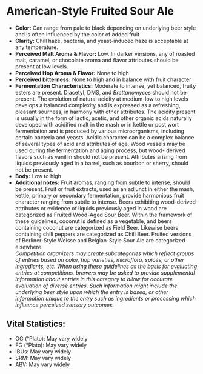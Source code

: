 # American-Style Fruited Sour Ale

- **Color:** Can range from pale to black depending on underlying beer style and is often influenced by the color of added fruit
- **Clarity:** Chill haze, bacteria, and yeast-induced haze is acceptable at any temperature.
- **Perceived Malt Aroma & Flavor:** Low. In darker versions, any of roasted malt, caramel, or chocolate aroma and flavor attributes should be present at low levels.
- **Perceived Hop Aroma & Flavor:** None to high
- **Perceived bitterness:** None to high and in balance with fruit character
- **Fermentation Characteristics:** Moderate to intense, yet balanced, fruity esters are present. Diacetyl, DMS, and _Brettanomyces_ should not be present. The evolution of natural acidity at medium-low to high levels develops a balanced complexity and is expressed as a refreshing, pleasant sourness, in harmony with other attributes. The acidity present is usually in the form of lactic, acetic, and other organic acids naturally developed with acidified malt in the mash or in kettle or post wort fermentation and is produced by various microorganisms, including certain bacteria and yeasts. Acidic character can be a complex balance of several types of acid and attributes of age. Wood vessels may be used during the fermentation and aging process, but wood- derived flavors such as vanillin should not be present. Attributes arising from liquids previously aged in a barrel, such as bourbon or sherry, should not be present.
- **Body:** Low to high
- **Additional notes:** Fruit aromas, ranging from subtle to intense, should be present. Fruit or fruit extracts, used as an adjunct in either the mash, kettle, primary or secondary fermentation, provide harmonious fruit character ranging from subtle to intense. Beers exhibiting wood-derived attributes or evidence of liquids previously aged in wood are categorized as Fruited Wood-Aged Sour Beer. Within the framework of these guidelines, coconut is defined as a vegetable, and beers containing coconut are categorized as Field Beer. Likewise beers containing chili peppers are categorized as Chili Beer. Fruited versions of Berliner-Style Weisse and Belgian-Style Sour Ale are categorized elsewhere. <br/>
_Competition organizers may create subcategories which reflect groups of entries based on color, hop varieties, microflora, spices, or other ingredients, etc. When using these guidelines as the basis for evaluating entries at competitions, brewers may be asked to provide supplemental information about entries in this category to allow for accurate evaluation of diverse entries. Such information might include the underlying beer style upon which the entry is based, or other information unique to the entry such as ingredients or processing which influence perceived sensory outcomes._

## Vital Statistics:

- OG (°Plato): May vary widely
- FG (°Plato): May vary widely 
- IBUs: May vary widely
- SRM: May vary widely
- ABV: May vary widely

